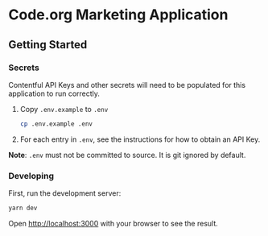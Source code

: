 # Code.org Marketing Application

## Getting Started

### Secrets

Contentful API Keys and other secrets will need to be populated for this application to run correctly.

1. Copy `.env.example` to `.env`
    ```bash
    cp .env.example .env
    ```
2. For each entry in `.env`, see the instructions for how to obtain an API Key.

**Note**: `.env` must not be committed to source. It is git ignored by default.

### Developing
First, run the development server:

```bash
yarn dev
```

Open [http://localhost:3000](http://localhost:3000) with your browser to see the result.
